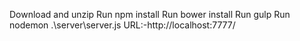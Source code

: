  Download and unzip
 Run npm install
 Run bower install
 Run gulp
 Run nodemon .\server\server.js
 URL:-http://localhost:7777/

